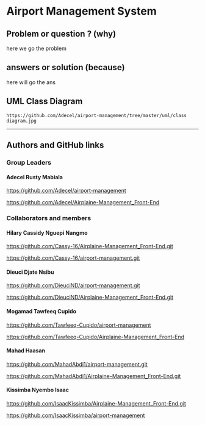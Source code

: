 # Airport Management System
## Problem or question ? (why)
here we go the problem

## answers or solution (because)
here will go the ans


## UML Class Diagram
```
https://github.com/Adecel/airport-management/tree/master/uml/class diagram.jpg
```
---

## Authors and GitHub links

### Group Leaders
#### Adecel Rusty Mabiala
https://github.com/Adecel/airport-management

https://github.com/Adecel/Airplaine-Management_Front-End
### Collaborators and members
#### Hilary Cassidy Nguepi Nangmo
https://github.com/Cassy-16/Airplaine-Management_Front-End.git

https://github.com/Cassy-16/airport-management.git
#### Dieuci Djate Nsibu
https://github.com/DieuciND/airport-management.git

https://github.com/DieuciND/Airplaine-Management_Front-End.git
#### Mogamad Tawfeeq Cupido
https://github.com/Tawfeeq-Cupido/airport-management

https://github.com/Tawfeeq-Cupido/Airplaine-Management_Front-End

#### Mahad Haasan
https://github.com/MahadAbdi1/airport-management.git

https://github.com/MahadAbdi1/Airplaine-Management_Front-End.git
#### Kissimba Nyembo Isaac
https://github.com/IsaacKissimba/Airplaine-Management_Front-End.git

https://github.com/IsaacKissimba/airport-management